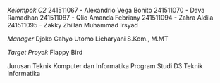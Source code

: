 *Kelompok C2*
241511067 - Alexandrio Vega Bonito
241511070 - Dava Ramadhan
241511087 - Qlio Amanda Febriany
241511094 - Zahra Aldila 
241511095 - Zakky Zhillan Muhammad Irsyad

*Manager*
Djoko Cahyo Utomo Lieharyani S.Kom., M.MT

*Target Proyek*
Flappy Bird

Jurusan Teknik Komputer dan Informatika
Program Studi D3 Teknik Informatika
